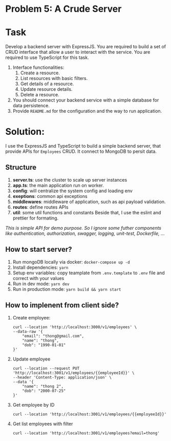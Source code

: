 # Problem 5: A Crude Server

# Task

Develop a backend server with ExpressJS. You are required to build a set of CRUD interface that allow a user to interact with the service. You are required to use TypeScript for this task.

1. Interface functionalities:
    1. Create a resource.
    2. List resources with basic filters.
    3. Get details of a resource.
    4. Update resource details.
    5. Delete a resource.
2. You should connect your backend service with a simple database for data persistence.
3. Provide `README.md` for the configuration and the way to run application.

# Solution:
I use the ExpressJS and TypeScript to build a simple backend server, that provide APIs for `Employees` CRUD.
It connect to MongoDB to persit data.


## Structure
1. **server.ts**: use the cluster to scale up server instances
2. **app.ts**: the main application run on worker.
3. **config**: will centralize the system config and loading env
4. **exeptions**: common api exceptions
5. **middlewares**: middleware of application, such as api payload validation.
6. **routes**: define routes APIs
7. **util**:  some util functions and constants
Beside that, I use the eslint and prettier for formating.

*This is simple API for demo purpose. So I ignore some futher components like authentication, authorization, swagger, logging, unit-test, Dockerfile, ...*

## How to start server?
1. Run mongoDB locally via docker: 
    `docker-compose up -d`
2. Install dependencies:
    `yarn`
3. Setup env variables: copy teamplate from `.env.template` to `.env` file and correct with your values
4. Run in dev mode:
    `yarn dev`
5. Run in production mode:
    `yarn build && yarn start`

## How to implenent from client side?

1. Create employee:
    ```
    curl --location 'http://localhost:3000/v1/employees' \
    --data-raw '{
        "email": "thong@gmail.com",
        "name": "thong",
        "dob": "1990-01-01"
    }'
    ```
2. Update employee
    ```
    curl --location --request PUT 'http://localhost:3001/v1/employees/{{employeeId}}' \
    --header 'Content-Type: application/json' \
    --data '{
        "name": "thong 2",
        "dob": "2000-07-25"
    }'
    ```

3. Get employee by ID
    ```
    curl --location 'http://localhost:3001/v1/employees/{{employeeId}}'
    ```

4. Get list employees with filter
    ```
    curl --location 'http://localhost:3001/v1/employees?email=thong'
    ```

